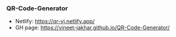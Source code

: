 <h3>QR-Code-Generator</h3>

- Netlify: https://qr-vj.netlify.app/
- GH page: https://vineet-jakhar.github.io/QR-Code-Generator/

